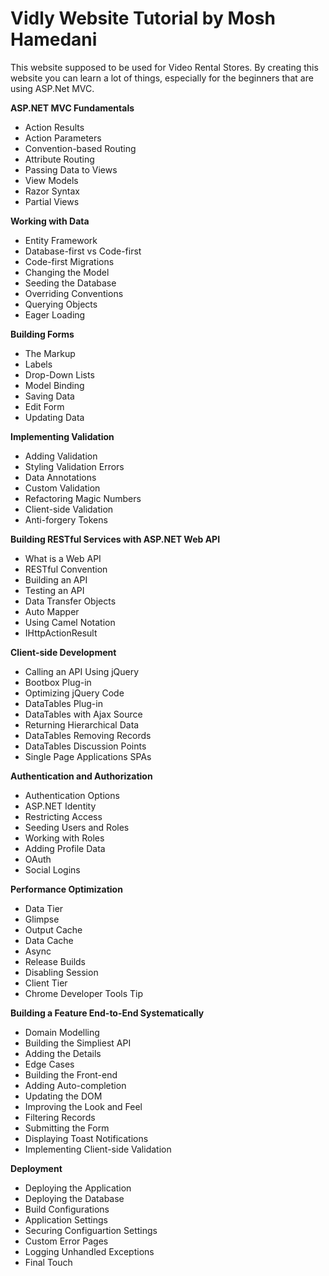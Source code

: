 # Vidly Website Tutorial by Mosh Hamedani
This website supposed to be used for Video Rental Stores. By creating this website you can learn a lot of things, especially for the beginners that are using ASP.Net MVC.

<b>ASP.NET MVC Fundamentals</b>
 - Action Results
 - Action Parameters
 - Convention-based Routing
 - Attribute Routing
 - Passing Data to Views
 - View Models
 - Razor Syntax
 - Partial Views
 
 <b>Working with Data</b>
 - Entity Framework
 - Database-first vs Code-first
 - Code-first Migrations
 - Changing the Model
 - Seeding the Database
 - Overriding Conventions
 - Querying Objects
 - Eager Loading

<b>Building Forms</b>
 - The Markup
 - Labels
 - Drop-Down Lists
 - Model Binding
 - Saving Data
 - Edit Form
 - Updating Data
 
<b>Implementing Validation</b>
- Adding Validation
- Styling Validation Errors
- Data Annotations
- Custom Validation
- Refactoring Magic Numbers
- Client-side Validation
- Anti-forgery Tokens

<b>Building RESTful Services with ASP.NET Web API</b>
- What is a Web API
- RESTful Convention
- Building an API
- Testing an API
- Data Transfer Objects
- Auto Mapper
- Using Camel Notation
- IHttpActionResult

<b>Client-side Development</b>
- Calling an API Using jQuery
- Bootbox Plug-in
- Optimizing jQuery Code
- DataTables Plug-in
- DataTables with Ajax Source
- Returning Hierarchical Data
- DataTables Removing Records
- DataTables Discussion Points
- Single Page Applications SPAs

<b>Authentication and Authorization</b>
- Authentication Options
- ASP.NET Identity
- Restricting Access
- Seeding Users and Roles
- Working with Roles
- Adding Profile Data
- OAuth
- Social Logins

<b>Performance Optimization</b>
- Data Tier
- Glimpse
- Output Cache
- Data Cache
- Async
- Release Builds
- Disabling Session
- Client Tier
- Chrome Developer Tools Tip

<b>Building a Feature End-to-End Systematically</b>
- Domain Modelling
- Building the Simpliest API
- Adding the Details
- Edge Cases
- Building the Front-end
- Adding Auto-completion
- Updating the DOM
- Improving the Look and Feel
- Filtering Records
- Submitting the Form
- Displaying Toast Notifications
- Implementing Client-side Validation

<b>Deployment</b>
- Deploying the Application
- Deploying the Database
- Build Configurations
- Application Settings
- Securing Configuartion Settings
- Custom Error Pages
- Logging Unhandled Exceptions
- Final Touch
